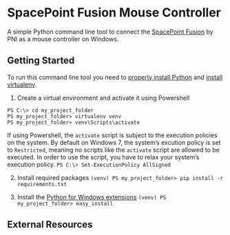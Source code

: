 # SpacePoint Fusion Mouse Controller

A simple Python command line tool to connect the [SpacePoint Fusion](http://www.pnicorp.com/markets/gaming) by PNI as a mouse controller on Windows.

## Getting Started

To run this command line tool you need to [properly install Python](http://docs.python-guide.org/en/latest/starting/install/win/) and [install virtualenv](http://virtualenv.readthedocs.org/en/latest/index.html).

1. Create a virtual environment and activate it using Powershell
```
PS C:\> cd my_project_folder
PS my_project_folder> virtualenv venv
PS my_project_folder> venv\Scripts\activate
```
If using Powershell, the `activate` script is subject to the execution policies on the system. By default on Windows 7, the system’s excution policy is set to `Restricted`, meaning no scripts like the `activate` script are allowed to be executed. In order to use the script, you have to relax your system’s execution policy.
```PS C:\> Set-ExecutionPolicy AllSigned```

2. Install required packages
```(venv) PS my_project_folder> pip install -r requirements.txt```

3. Install the [Python for Windows extensions](http://sourceforge.net/projects/pywin32/files/)
```(venv) PS my_project_folder> easy_install```

## External Resources